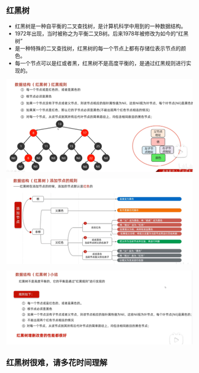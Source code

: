 ## 红黑树
- 红黑树是一种自平衡的二叉查找树，是计算机科学中用到的一种数据结构。
- 1972年出现，当时被称之为平衡二叉B树。后来1978年被修改为如今的“红黑树”
- 是一种特殊的二叉查找树，红黑树的每一个节点上都有存储位表示节点的颜色。
- 每一个节点可以是红或者黑，红黑树不是高度平衡的，是通过红黑规则进行实现的。

![alt text](./img/image-28.png)

![alt text](./img/image-29.png)


![alt text](./img/image-30.png)

## 红黑树很难，请多花时间理解
